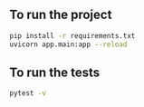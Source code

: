 
## To run the project 

```bash
pip install -r requirements.txt 
uvicorn app.main:app --reload 
```
## To run the tests 

```bash
pytest -v
```
